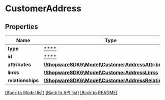# CustomerAddress

## Properties
Name | Type | Description | Notes
------------ | ------------- | ------------- | -------------
**type** | [****](.md) |  | [optional] 
**id** | [****](.md) |  | [optional] 
**attributes** | [**\ShopwareSDK6\Model\CustomerAddressAttributes**](CustomerAddressAttributes.md) |  | [optional] 
**links** | [**\ShopwareSDK6\Model\CustomerAddressLinks**](CustomerAddressLinks.md) |  | [optional] 
**relationships** | [**\ShopwareSDK6\Model\CustomerAddressRelationships**](CustomerAddressRelationships.md) |  | [optional] 

[[Back to Model list]](../../README.md#documentation-for-models) [[Back to API list]](../../README.md#documentation-for-api-endpoints) [[Back to README]](../../README.md)

